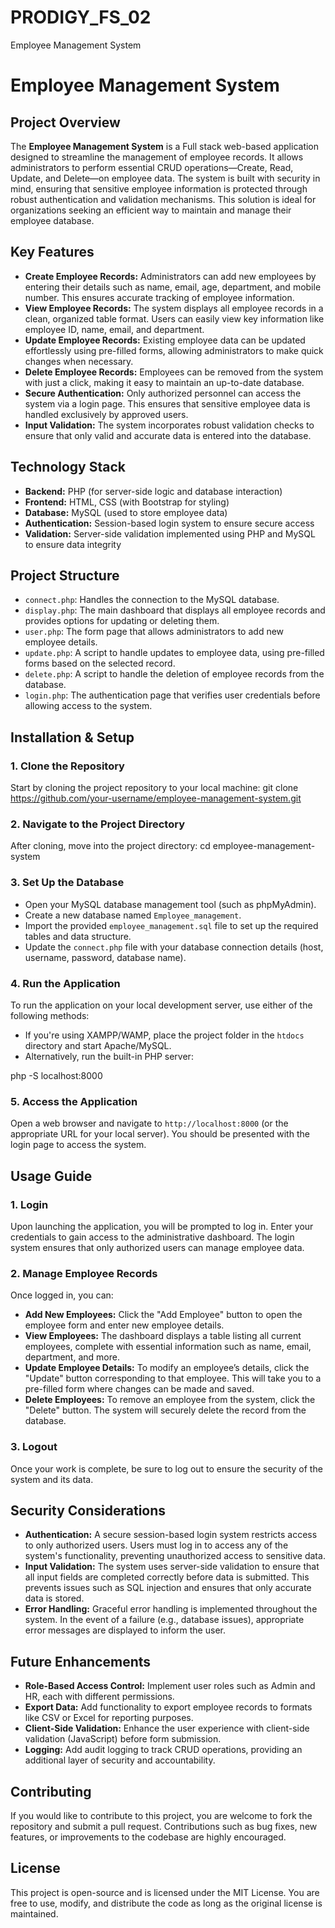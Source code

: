 # PRODIGY_FS_02
Employee Management System 


# Employee Management System

## Project Overview

The **Employee Management System** is a Full stack web-based application designed to streamline the management of employee records. It allows administrators to perform essential CRUD operations—Create, Read, Update, and Delete—on employee data. The system is built with security in mind, ensuring that sensitive employee information is protected through robust authentication and validation mechanisms. This solution is ideal for organizations seeking an efficient way to maintain and manage their employee database.

## Key Features

- **Create Employee Records:** Administrators can add new employees by entering their details such as name, email, age, department, and mobile number. This ensures accurate tracking of employee information.
- **View Employee Records:** The system displays all employee records in a clean, organized table format. Users can easily view key information like employee ID, name, email, and department.
- **Update Employee Records:** Existing employee data can be updated effortlessly using pre-filled forms, allowing administrators to make quick changes when necessary.
- **Delete Employee Records:** Employees can be removed from the system with just a click, making it easy to maintain an up-to-date database.
- **Secure Authentication:** Only authorized personnel can access the system via a login page. This ensures that sensitive employee data is handled exclusively by approved users.
- **Input Validation:** The system incorporates robust validation checks to ensure that only valid and accurate data is entered into the database.

## Technology Stack

- **Backend:** PHP (for server-side logic and database interaction)
- **Frontend:** HTML, CSS (with Bootstrap for styling)
- **Database:** MySQL (used to store employee data)
- **Authentication:** Session-based login system to ensure secure access
- **Validation:** Server-side validation implemented using PHP and MySQL to ensure data integrity

## Project Structure

- `connect.php`: Handles the connection to the MySQL database.
- `display.php`: The main dashboard that displays all employee records and provides options for updating or deleting them.
- `user.php`: The form page that allows administrators to add new employee details.
- `update.php`: A script to handle updates to employee data, using pre-filled forms based on the selected record.
- `delete.php`: A script to handle the deletion of employee records from the database.
- `login.php`: The authentication page that verifies user credentials before allowing access to the system.

## Installation & Setup

### 1. Clone the Repository

Start by cloning the project repository to your local machine:
git clone https://github.com/your-username/employee-management-system.git


### 2. Navigate to the Project Directory

After cloning, move into the project directory:
cd employee-management-system


### 3. Set Up the Database

- Open your MySQL database management tool (such as phpMyAdmin).
- Create a new database named `Employee_management`.
- Import the provided `employee_management.sql` file to set up the required tables and data structure.
- Update the `connect.php` file with your database connection details (host, username, password, database name).

### 4. Run the Application

To run the application on your local development server, use either of the following methods:

- If you're using XAMPP/WAMP, place the project folder in the `htdocs` directory and start Apache/MySQL.
- Alternatively, run the built-in PHP server:

php -S localhost:8000


### 5. Access the Application

Open a web browser and navigate to `http://localhost:8000` (or the appropriate URL for your local server). You should be presented with the login page to access the system.

## Usage Guide

### 1. Login

Upon launching the application, you will be prompted to log in. Enter your credentials to gain access to the administrative dashboard. The login system ensures that only authorized users can manage employee data.

### 2. Manage Employee Records

Once logged in, you can:
- **Add New Employees:** Click the "Add Employee" button to open the employee form and enter new employee details.
- **View Employees:** The dashboard displays a table listing all current employees, complete with essential information such as name, email, department, and more.
- **Update Employee Details:** To modify an employee’s details, click the "Update" button corresponding to that employee. This will take you to a pre-filled form where changes can be made and saved.
- **Delete Employees:** To remove an employee from the system, click the "Delete" button. The system will securely delete the record from the database.

### 3. Logout

Once your work is complete, be sure to log out to ensure the security of the system and its data.

## Security Considerations

- **Authentication:** A secure session-based login system restricts access to only authorized users. Users must log in to access any of the system's functionality, preventing unauthorized access to sensitive data.
- **Input Validation:** The system uses server-side validation to ensure that all input fields are completed correctly before data is submitted. This prevents issues such as SQL injection and ensures that only accurate data is stored.
- **Error Handling:** Graceful error handling is implemented throughout the system. In the event of a failure (e.g., database issues), appropriate error messages are displayed to inform the user.

## Future Enhancements

- **Role-Based Access Control:** Implement user roles such as Admin and HR, each with different permissions.
- **Export Data:** Add functionality to export employee records to formats like CSV or Excel for reporting purposes.
- **Client-Side Validation:** Enhance the user experience with client-side validation (JavaScript) before form submission.
- **Logging:** Add audit logging to track CRUD operations, providing an additional layer of security and accountability.

## Contributing

If you would like to contribute to this project, you are welcome to fork the repository and submit a pull request. Contributions such as bug fixes, new features, or improvements to the codebase are highly encouraged.

## License

This project is open-source and is licensed under the MIT License. You are free to use, modify, and distribute the code as long as the original license is maintained.

